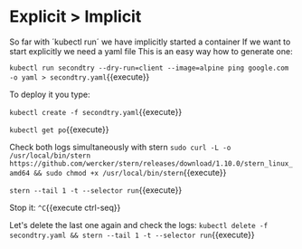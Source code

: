 # Explicit > Implicit

So far with ´kubectl run´ we have implicitly started a container
If we want to start explicitly we need a yaml file
This is an easy way how to generate one:

 `kubectl run secondtry --dry-run=client --image=alpine ping google.com -o yaml > secondtry.yaml`{{execute}}

To deploy it you type:

`kubectl create -f secondtry.yaml`{{execute}}

`kubectl get po`{{execute}}

Check both logs simultaneously with stern
`sudo curl -L -o /usr/local/bin/stern https://github.com/wercker/stern/releases/download/1.10.0/stern_linux_amd64 && sudo chmod +x /usr/local/bin/stern`{{execute}}

`stern --tail 1 -t --selector run`{{execute}}

Stop it:
`^C`{{execute ctrl-seq}}

Let's delete the last one again and check the logs:
`kubectl delete -f secondtry.yaml && stern --tail 1 -t --selector run`{{execute}}
